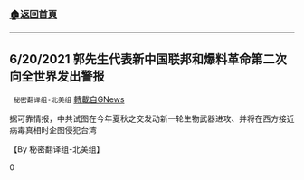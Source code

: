 ###  [:house:返回首頁](https://github.com/ourhimalayas/txt)
---

## 6/20/2021 郭先生代表新中国联邦和爆料革命第二次向全世界发出警报
` 秘密翻译组-北美组` [轉載自GNews](https://gnews.org/zh-hans/1337607/)

据可靠情报，中共试图在今年夏秋之交发动新一轮生物武器进攻、并将在西方接近病毒真相时企图侵犯台湾

【By 秘密翻译组-北美组】

0
